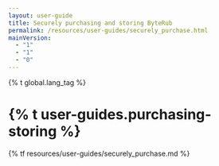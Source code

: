 ```yaml
---
layout: user-guide
title: Securely purchasing and storing ByteRub
permalink: /resources/user-guides/securely_purchase.html
mainVersion:
  - "1"
  - "1"
  - "0"
---
```


{% t global.lang_tag %}
<h1>{% t user-guides.purchasing-storing %}</h1>
{% tf resources/user-guides/securely_purchase.md %}
